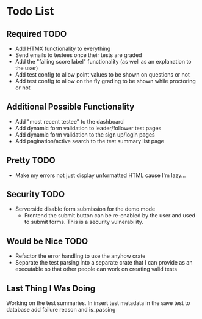 # Todo List

## Required TODO
- Add HTMX functionality to everything
- Send emails to testees once their tests are graded
- Add the "failing score label" functionality (as well as an explanation to the user)
- Add test config to allow point values to be shown on questions or not
- Add test config to allow on the fly grading to be shown while proctoring or not


## Additional Possible Functionality
- Add "most recent testee" to the dashboard
- Add dynamic form validation to leader/follower test pages
- Add dynamic form validation to the sign up/login pages
- Add pagination/active search to the test summary list page

## Pretty TODO
- Make my errors not just display unformatted HTML cause I'm lazy...

## Security TODO
- Serverside disable form submission for the demo mode
    - Frontend the submit button can be re-enabled by the user and used to submit forms. This is a security vulnerability.


## Would be Nice TODO
- Refactor the error handling to use the anyhow crate
- Separate the test parsing into a separate crate that I can provide as an executable so that other people can work on creating valid tests


## Last Thing I Was Doing
Working on the test summaries.
In insert test metadata in the save test to database add failure reason and is_passing